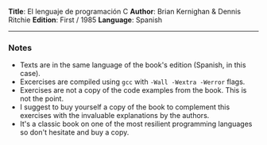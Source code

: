 **Title**: El lenguaje de programación C 
**Author**: Brian Kernighan & Dennis Ritchie 
**Edition**: First / 1985 
**Language**: Spanish 

---

### Notes

- Texts are in the same language of the book's edition (Spanish, in this case).
- Excercises are compiled using `gcc` with `-Wall -Wextra -Werror` flags.
- Exercises are not a copy of the code examples from the book. This is not the point.
- I suggest to buy yourself a copy of the book to complement this exercises with the invaluable explanations by the authors.
- It's a classic book on one of the most resilient programming languages so don't hesitate and buy a copy.
